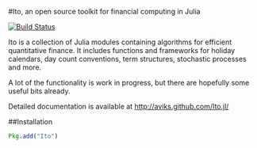 #Ito, an open source toolkit for financial computing in Julia

[![Build Status](https://travis-ci.org/aviks/Ito.jl.png)](https://travis-ci.org/aviks/Ito.jl)

Ito is a collection of Julia modules containing algorithms for efficient quantitative finance. 
It includes functions and frameworks for holiday calendars, day count conventions, term structures, 
stochastic processes and more. 

A lot of the functionality is work in progress, but there are hopefully some useful bits already. 

Detailed documentation is available at http://aviks.github.com/Ito.jl/

##Installation

```julia
Pkg.add("Ito")
```

